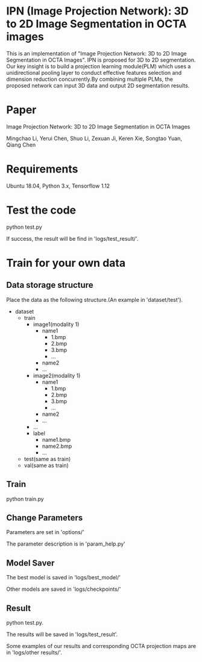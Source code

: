 # IPN (Image Projection Network): 3D to 2D Image Segmentation in OCTA images

This is an implementation of "Image Projection Network: 3D to 2D Image Segmentation in OCTA Images". IPN is proposed for 3D to 2D segmentation. Our key insight is to build a projection learning module(PLM) which uses a unidirectional pooling layer to conduct effective features selection and dimension reduction concurrently.By combining multiple PLMs, the proposed network can input 3D data and output 2D segmentation results.

# Paper

Image Projection Network: 3D to 2D Image Segmentation in OCTA Images

Mingchao Li, Yerui Chen, Shuo Li, Zexuan Ji, Keren Xie, Songtao Yuan, Qiang Chen

# Requirements

Ubuntu 18.04, Python 3.x, Tensorflow 1.12

# Test the code

python test.py

If success, the result will be find in 'logs/test_result/'.

# Train for your own data

## Data storage structure

Place the data as the following structure.(An example in 'dataset/test').

- dataset
    - train
        - image1(modality 1)
            - name1
                - 1.bmp
                - 2.bmp
                - 3.bmp
                - ...
            - name2
            - ...
        - image2(modality 1)
            - name1
                - 1.bmp
                - 2.bmp
                - 3.bmp
                - ...
            - name2
            - ...
        - ...
        - label
            - name1.bmp
            - name2.bmp
            - ...
    - test(same as train)
    - val(same as train)

## Train

python train.py

## Change Parameters

Parameters are set in 'options/'

The parameter description is in 'param_help.py'

## Model Saver

The best model is saved in 'logs/best_model/'

Other models are saved in 'logs/checkpoints/'

## Result

python test.py.

The results will be saved in 'logs/test_result'.

Some examples of our results and corresponding OCTA projection maps are in 'logs/other results/'.

